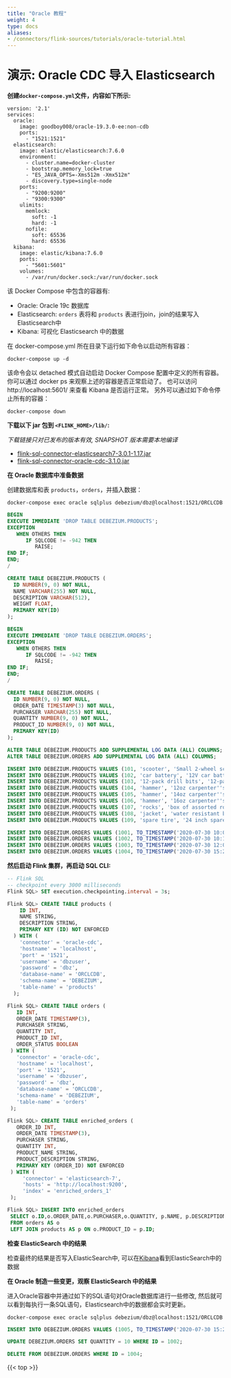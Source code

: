```yaml
---
title: "Oracle 教程"
weight: 4
type: docs
aliases:
- /connectors/flink-sources/tutorials/oracle-tutorial.html
---
```

<!--
Licensed to the Apache Software Foundation (ASF) under one
or more contributor license agreements.  See the NOTICE file
distributed with this work for additional information
regarding copyright ownership.  The ASF licenses this file
to you under the Apache License, Version 2.0 (the
"License"); you may not use this file except in compliance
with the License.  You may obtain a copy of the License at

  http://www.apache.org/licenses/LICENSE-2.0

Unless required by applicable law or agreed to in writing,
software distributed under the License is distributed on an
"AS IS" BASIS, WITHOUT WARRANTIES OR CONDITIONS OF ANY
KIND, either express or implied.  See the License for the
specific language governing permissions and limitations
under the License.
-->

# 演示: Oracle CDC 导入 Elasticsearch

**创建`docker-compose.yml`文件，内容如下所示:**

```
version: '2.1'
services:
  oracle:
    image: goodboy008/oracle-19.3.0-ee:non-cdb
    ports:
      - "1521:1521"
  elasticsearch:
    image: elastic/elasticsearch:7.6.0
    environment:
      - cluster.name=docker-cluster
      - bootstrap.memory_lock=true
      - "ES_JAVA_OPTS=-Xms512m -Xmx512m"
      - discovery.type=single-node
    ports:
      - "9200:9200"
      - "9300:9300"
    ulimits:
      memlock:
        soft: -1
        hard: -1
      nofile:
        soft: 65536
        hard: 65536
  kibana:
    image: elastic/kibana:7.6.0
    ports:
      - "5601:5601"
    volumes:
      - /var/run/docker.sock:/var/run/docker.sock
``` 
该 Docker Compose 中包含的容器有:
- Oracle: Oracle 19c 数据库
- Elasticsearch: `orders` 表将和 `products` 表进行join，join的结果写入Elasticsearch中
- Kibana: 可视化 Elasticsearch 中的数据

在 docker-compose.yml 所在目录下运行如下命令以启动所有容器：
```shell
docker-compose up -d
```
该命令会以 detached 模式自动启动 Docker Compose 配置中定义的所有容器。
你可以通过 docker ps 来观察上述的容器是否正常启动了。 也可以访问 http://localhost:5601/ 来查看 Kibana 是否运行正常。
另外可以通过如下命令停止所有的容器：

```shell
docker-compose down
````

**下载以下 jar 包到 `<FLINK_HOME>/lib/`:**

*下载链接只对已发布的版本有效, SNAPSHOT 版本需要本地编译*

- [flink-sql-connector-elasticsearch7-3.0.1-1.17.jar](https://repo.maven.apache.org/maven2/org/apache/flink/flink-sql-connector-elasticsearch7/3.0.1-1.17/flink-sql-connector-elasticsearch7-3.0.1-1.17.jar)
- [flink-sql-connector-oracle-cdc-3.1.0.jar](https://repo1.maven.org/maven2/org/apache/flink/flink-sql-connector-oracle-cdc/3.1.0/flink-sql-connector-oracle-cdc-3.1.0.jar)


**在 Oracle 数据库中准备数据**

创建数据库和表 `products`，`orders`，并插入数据：

```shell
docker-compose exec oracle sqlplus debezium/dbz@localhost:1521/ORCLCDB
```
```sql
BEGIN
EXECUTE IMMEDIATE 'DROP TABLE DEBEZIUM.PRODUCTS';
EXCEPTION
   WHEN OTHERS THEN
      IF SQLCODE != -942 THEN
         RAISE;
END IF;
END;
/

CREATE TABLE DEBEZIUM.PRODUCTS (
  ID NUMBER(9, 0) NOT NULL,
  NAME VARCHAR(255) NOT NULL,
  DESCRIPTION VARCHAR(512),
  WEIGHT FLOAT,
  PRIMARY KEY(ID)
);

BEGIN
EXECUTE IMMEDIATE 'DROP TABLE DEBEZIUM.ORDERS';
EXCEPTION
   WHEN OTHERS THEN
      IF SQLCODE != -942 THEN
         RAISE;
END IF;
END;
/

CREATE TABLE DEBEZIUM.ORDERS (
  ID NUMBER(9, 0) NOT NULL,
  ORDER_DATE TIMESTAMP(3) NOT NULL,
  PURCHASER VARCHAR(255) NOT NULL,
  QUANTITY NUMBER(9, 0) NOT NULL,
  PRODUCT_ID NUMBER(9, 0) NOT NULL,
  PRIMARY KEY(ID)
);

ALTER TABLE DEBEZIUM.PRODUCTS ADD SUPPLEMENTAL LOG DATA (ALL) COLUMNS;
ALTER TABLE DEBEZIUM.ORDERS ADD SUPPLEMENTAL LOG DATA (ALL) COLUMNS;

INSERT INTO DEBEZIUM.PRODUCTS VALUES (101, 'scooter', 'Small 2-wheel scooter', 3.14);
INSERT INTO DEBEZIUM.PRODUCTS VALUES (102, 'car battery', '12V car battery', 8.1);
INSERT INTO DEBEZIUM.PRODUCTS VALUES (103, '12-pack drill bits', '12-pack of drill bits with sizes ranging from #40 to #3', 0.8);
INSERT INTO DEBEZIUM.PRODUCTS VALUES (104, 'hammer', '12oz carpenter''s hammer', 0.75);
INSERT INTO DEBEZIUM.PRODUCTS VALUES (105, 'hammer', '14oz carpenter''s hammer', 0.875);
INSERT INTO DEBEZIUM.PRODUCTS VALUES (106, 'hammer', '16oz carpenter''s hammer', 1.0);
INSERT INTO DEBEZIUM.PRODUCTS VALUES (107, 'rocks', 'box of assorted rocks', 5.3);
INSERT INTO DEBEZIUM.PRODUCTS VALUES (108, 'jacket', 'water resistant black wind breaker', 0.1);
INSERT INTO DEBEZIUM.PRODUCTS VALUES (109, 'spare tire', '24 inch spare tire', 22.2);

INSERT INTO DEBEZIUM.ORDERS VALUES (1001, TO_TIMESTAMP('2020-07-30 10:08:22.001000', 'YYYY-MM-DD HH24:MI:SS.FF'), 'Jark', 1, 101);
INSERT INTO DEBEZIUM.ORDERS VALUES (1002, TO_TIMESTAMP('2020-07-30 10:11:09.001000', 'YYYY-MM-DD HH24:MI:SS.FF'), 'Sally', 2, 102);
INSERT INTO DEBEZIUM.ORDERS VALUES (1003, TO_TIMESTAMP('2020-07-30 12:00:30.001000', 'YYYY-MM-DD HH24:MI:SS.FF'), 'Edward', 2, 103);
INSERT INTO DEBEZIUM.ORDERS VALUES (1004, TO_TIMESTAMP('2020-07-30 15:22:00.001000', 'YYYY-MM-DD HH24:MI:SS.FF'), 'Jark', 1, 104);
```

**然后启动 Flink 集群，再启动 SQL CLI:**

```sql
-- Flink SQL
-- checkpoint every 3000 milliseconds                       
Flink SQL> SET execution.checkpointing.interval = 3s;

Flink SQL> CREATE TABLE products (
    ID INT,
    NAME STRING,
    DESCRIPTION STRING,
    PRIMARY KEY (ID) NOT ENFORCED
  ) WITH (
    'connector' = 'oracle-cdc',
    'hostname' = 'localhost',
    'port' = '1521',
    'username' = 'dbzuser',
    'password' = 'dbz',
    'database-name' = 'ORCLCDB',
    'schema-name' = 'DEBEZIUM',  
    'table-name' = 'products'
  );

Flink SQL> CREATE TABLE orders (
   ID INT,
   ORDER_DATE TIMESTAMP(3),
   PURCHASER STRING,
   QUANTITY INT,
   PRODUCT_ID INT,
   ORDER_STATUS BOOLEAN
 ) WITH (
   'connector' = 'oracle-cdc',
   'hostname' = 'localhost',
   'port' = '1521',
   'username' = 'dbzuser',
   'password' = 'dbz',
   'database-name' = 'ORCLCDB',
   'schema-name' = 'DEBEZIUM',  
   'table-name' = 'orders'
 );

Flink SQL> CREATE TABLE enriched_orders (
   ORDER_ID INT,
   ORDER_DATE TIMESTAMP(3),
   PURCHASER STRING,
   QUANTITY INT,
   PRODUCT_NAME STRING,
   PRODUCT_DESCRIPTION STRING,
   PRIMARY KEY (ORDER_ID) NOT ENFORCED
 ) WITH (
     'connector' = 'elasticsearch-7',
     'hosts' = 'http://localhost:9200',
     'index' = 'enriched_orders_1'
 );

Flink SQL> INSERT INTO enriched_orders
 SELECT o.ID,o.ORDER_DATE,o.PURCHASER,o.QUANTITY, p.NAME, p.DESCRIPTION
 FROM orders AS o
 LEFT JOIN products AS p ON o.PRODUCT_ID = p.ID;
```

**检查 ElasticSearch 中的结果**

检查最终的结果是否写入ElasticSearch中, 可以在[Kibana](http://localhost:5601/)看到ElasticSearch中的数据

**在 Oracle 制造一些变更，观察 ElasticSearch 中的结果**

进入Oracle容器中并通过如下的SQL语句对Oracle数据库进行一些修改, 然后就可以看到每执行一条SQL语句，Elasticsearch中的数据都会实时更新。

```shell
docker-compose exec oracle sqlplus debezium/dbz@localhost:1521/ORCLCDB
```

```sql
INSERT INTO DEBEZIUM.ORDERS VALUES (1005, TO_TIMESTAMP('2020-07-30 15:22:00.001000', 'YYYY-MM-DD HH24:MI:SS.FF'), 'Jark', 5, 105);

UPDATE DEBEZIUM.ORDERS SET QUANTITY = 10 WHERE ID = 1002;

DELETE FROM DEBEZIUM.ORDERS WHERE ID = 1004;
```

{{< top >}}
